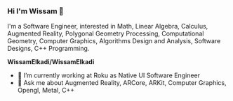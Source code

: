 ### Hi I'm Wissam 👋

I'm a Software Engineer, interested in Math, Linear Algebra, Calculus, Augmented Reality, Polygonal Geometry Processing, Computational Geometry, Computer Graphics, Algorithms Design and Analysis, Software Designs, C++ Programming.


**WissamElkadi/WissamElkadi**

- 🔭 I’m currently working at Roku as Native UI Software Engineer
- 💬 Ask me about Augmented Reality, ARCore, ARKit, Computer Graphics, Opengl, Metal, C++

